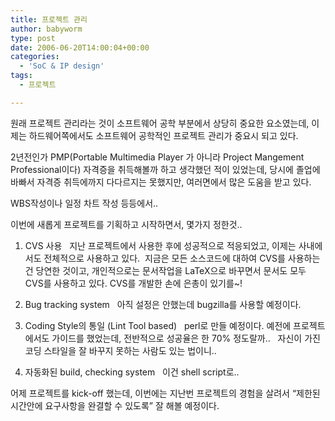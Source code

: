 ```yaml
---
title: 프로젝트 관리
author: babyworm
type: post
date: 2006-06-20T14:00:04+00:00
categories:
  - 'SoC & IP design'
tags:
  - 프로젝트

---
```

원래 프로젝트 관리라는 것이 소프트웨어 공학 부분에서 상당히 중요한 요소였는데, 이제는 하드웨어쪽에서도 소프트웨어 공학적인 프로젝트 관리가 중요시 되고 있다.

2년전인가 PMP(Portable Multimedia Player 가 아니라 Project Mangement Professional이다) 자격증을 취득해볼까 하고 생각했던 적이 있었는데, 당시에 졸업에 바빠서 자격증 취득에까지 다다르지는 못했지만, 여러면에서 많은 도움을 받고 있다.

WBS작성이나 일정 차트 작성 등등에서..

이번에 새롭게 프로젝트를 기획하고 시작하면서, 몇가지 정한것..

1. CVS 사용
  지난 프로젝트에서 사용한 후에 성공적으로 적응되었고, 이제는 사내에서도 전체적으로 사용하고 있다.
 지금은 모든 소스코드에 대하여 CVS를 사용하는 건 당연한 것이고, 개인적으로는 문서작업을 LaTeX으로 바꾸면서 문서도 모두 CVS를 사용하고 있다. CVS를 개발한 손에 은총이 있기를~!

2. Bug tracking system
  아직 설정은 안했는데 bugzilla를 사용할 예정이다.

3. Coding Style의 통일 (Lint Tool based)
  perl로 만들 예정이다. 예전에 프로젝트에서도 가이드를 했었는데, 전반적으로 성공율은 한 70% 정도랄까..
  자신이 가진 코딩 스타일을 잘 바꾸지 못하는 사람도 있는 법이니..

4. 자동화된 build, checking system
  이건 shell script로..

어제 프로젝트를 kick-off 했는데, 이번에는 지난번 프로젝트의 경험을 살려서 “제한된 시간안에 요구사항을 완결할 수 있도록” 잘 해볼 예정이다.
